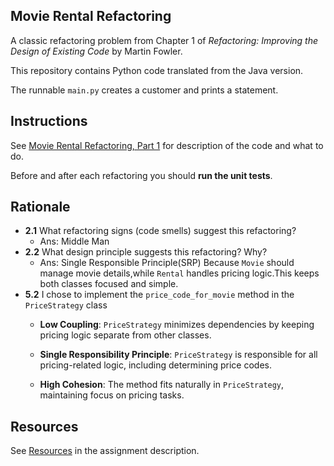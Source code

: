 ## Movie Rental Refactoring

A classic refactoring problem from Chapter 1 of
_Refactoring: Improving the Design of Existing Code_ by Martin Fowler.  

This repository contains Python code translated from the Java version.

The runnable `main.py` creates a customer and prints a statement.


## Instructions

See [Movie Rental Refactoring, Part 1](https://cpske.github.io/ISP/assignment/movierental/movierental-part1) for description of the code and what to do.

Before and after each refactoring you should **run the unit tests**.

## Rationale

- **2.1** What refactoring signs (code smells) suggest this refactoring?
  - Ans: Middle Man
- **2.2** What design principle suggests this refactoring? Why?
  - Ans: Single Responsible Principle(SRP) Because `Movie` should manage movie details,while `Rental` handles 
    pricing logic.This keeps both classes focused and simple.
- **5.2** I chose to implement the `price_code_for_movie` method in the `PriceStrategy` class 
  - **Low Coupling**: `PriceStrategy` minimizes dependencies by keeping pricing logic separate from other classes.

  - **Single Responsibility Principle**: `PriceStrategy` is responsible for all pricing-related logic, including determining price codes.

  - **High Cohesion**: The method fits naturally in `PriceStrategy`, maintaining focus on pricing tasks.





## Resources

See [Resources](https://cpske.github.io/ISP/assignment/movierental/movierental-part1#resources) in the assignment description.

